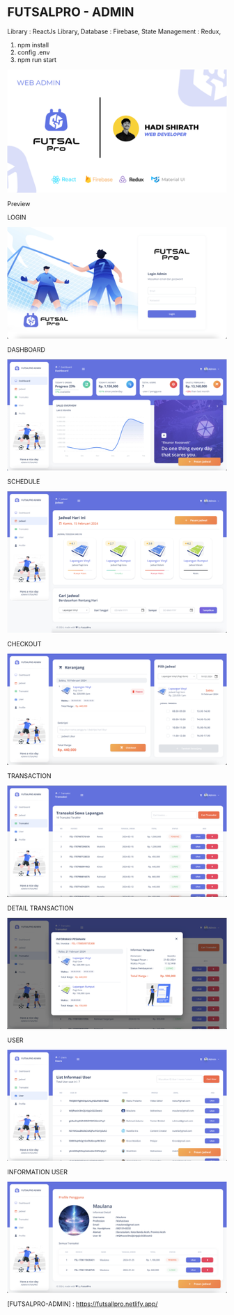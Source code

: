 # FUTSALPRO - ADMIN

Library : ReactJs Library,
Database : Firebase,
State Management : Redux,

1. npm install
2. config .env
3. npm run start

![Preview](./preview/FutsalPro-Admin.jpg)

Preview

LOGIN

![Preview](./preview/login.png)

DASHBOARD

![Preview](./preview/dashboard.jpg)

SCHEDULE

![Preview](./preview/schedule.jpg)

CHECKOUT

![Preview](./preview/checkout.png)

TRANSACTION

![Preview](./preview/listTransaction.png)

DETAIL TRANSACTION

![Preview](./preview/detailTransaction.png)

USER

![Preview](./preview/listUser.png)

INFORMATION USER

![Preview](./preview/informationUser.png)

[FUTSALPRO-ADMIN] : https://futsallpro.netlify.app/
